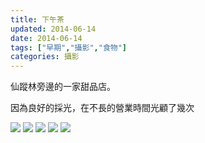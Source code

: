 ```yaml
---
title: 下午茶
updated: 2014-06-14
date: 2014-06-14
tags: ["早期","攝影","食物"]
categories: 攝影
---
```

仙蹤林旁邊的一家甜品店。

因為良好的採光，在不長的營業時間光顧了幾次

![](/asset/images/高中/甜甜圈/DSC_4921_副本.jpg)
![](/asset/images/高中/甜甜圈/DSC_4923_副本.jpg)
![](/asset/images/高中/甜甜圈/DSC_4924_副本.jpg)
![](/asset/images/高中/甜甜圈/DSC_4927_副本.jpg)
![](/asset/images/高中/甜甜圈/DSC_4930_副本.jpg)
